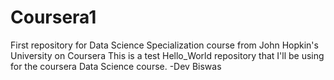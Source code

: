 # Coursera1
First repository for Data Science Specialization course from John Hopkin's University on Coursera
This is a test Hello_World repository that I'll be using for the coursera Data Science course.
-Dev Biswas
